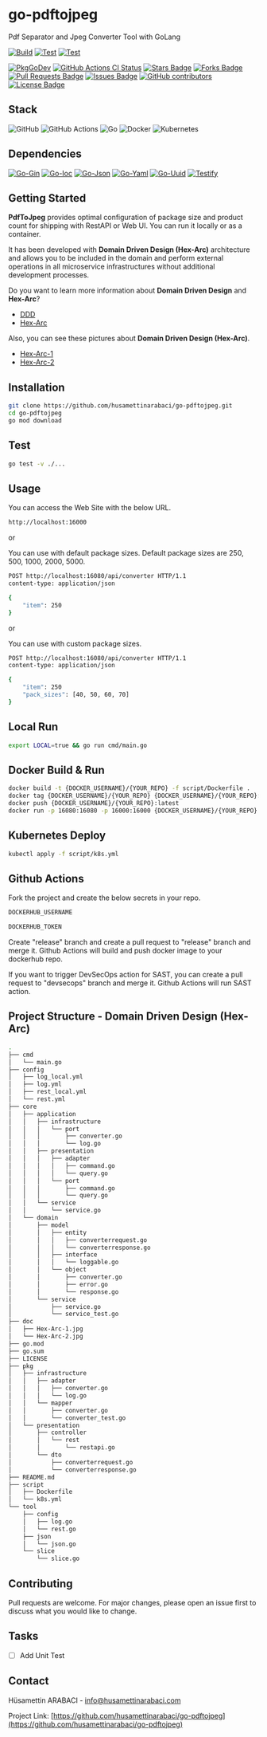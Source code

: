 # go-pdftojpeg
Pdf Separator and Jpeg Converter Tool with GoLang

[![Build](https://github.com/husamettinarabaci/go-pdftojpeg/actions/workflows/build.yml/badge.svg)](https://github.com/husamettinarabaci/go-pdftojpeg/actions/workflows/build.yml)
[![Test](https://github.com/husamettinarabaci/go-pdftojpeg/actions/workflows/test.yml/badge.svg)](https://github.com/husamettinarabaci/go-pdftojpeg/actions/workflows/test.yml)
[![Test](https://github.com/husamettinarabaci/go-pdftojpeg/actions/workflows/sast.yml/badge.svg)](https://github.com/husamettinarabaci/go-pdftojpeg/actions/workflows/sast.yml)

<a href="https://kaos.sh/g/go-badge"><img src="https://gh.kaos.st/godoc.svg" alt="PkgGoDev" /></a>
<a href="https://kaos.sh/w/go-badge/ci"><img src="https://kaos.sh/w/go-badge/ci.svg" alt="GitHub Actions CI Status" /></a>
<a href="https://github.com/husamettinarabaci/go-pdftojpeg/stargazers"><img src="https://img.shields.io/github/stars/husamettinarabaci/go-pdftojpeg" alt="Stars Badge"/></a>
<a href="https://github.com/husamettinarabaci/go-pdftojpeg/network/members"><img src="https://img.shields.io/github/forks/husamettinarabaci/go-pdftojpeg" alt="Forks Badge"/></a>
<a href="https://github.com/husamettinarabaci/go-pdftojpeg/pulls"><img src="https://img.shields.io/github/issues-pr/husamettinarabaci/go-pdftojpeg" alt="Pull Requests Badge"/></a>
<a href="https://github.com/husamettinarabaci/go-pdftojpeg/issues"><img src="https://img.shields.io/github/issues/husamettinarabaci/go-pdftojpeg" alt="Issues Badge"/></a>
<a href="https://github.com/husamettinarabaci/go-pdftojpeg/graphs/contributors"><img alt="GitHub contributors" src="https://img.shields.io/github/contributors/husamettinarabaci/go-pdftojpeg?color=2b9348"></a>
<a href="https://github.com/husamettinarabaci/go-pdftojpeg/blob/master/LICENSE"><img src="https://img.shields.io/github/license/husamettinarabaci/go-pdftojpeg?color=2b9348" alt="License Badge"/></a>

## Stack
![GitHub](https://img.shields.io/badge/github-%23121011.svg?style=for-the-badge&logo=github&logoColor=white)
![GitHub Actions](https://img.shields.io/badge/github%20actions-%232671E5.svg?style=for-the-badge&logo=githubactions&logoColor=white)
![Go](https://img.shields.io/badge/go-%2300ADD8.svg?style=for-the-badge&logo=go&logoColor=white)
![Docker](https://img.shields.io/badge/docker-%230db7ed.svg?style=for-the-badge&logo=docker&logoColor=white)
![Kubernetes](https://img.shields.io/badge/kubernetes-%23326ce5.svg?style=for-the-badge&logo=kubernetes&logoColor=white)

## Dependencies
[![Go-Gin](https://img.shields.io/badge/GoLib-Gin-green.svg)](https://github.com/gin-gonic/gin/)
[![Go-Ioc](https://img.shields.io/badge/GoLib-Ioc-green.svg)](https://github.com/golobby/container/v3/)
[![Go-Json](https://img.shields.io/badge/GoLib-Json-green.svg)](https://github.com/goccy/go-json/)
[![Go-Yaml](https://img.shields.io/badge/GoLib-Yaml-green.svg)](https://gopkg.in/yaml.v3/)
[![Go-Uuid](https://img.shields.io/badge/GoLib-Uuid-green.svg)](https://github.com/google/uuid/)
[![Testify](https://img.shields.io/badge/GoLib-Testify-green.svg)](https://github.com/stretchr/testify/)

## Getting Started
<b>PdfToJpeg</b> provides optimal configuration of package size and product count for shipping with RestAPI or Web UI. You can run it locally or as a container. 


It has been developed with <b>Domain Driven Design (Hex-Arc)</b> architecture and allows you to be included in the domain and perform external operations in all microservice infrastructures without additional development processes. 

Do you want to learn more information about <b>Domain Driven Design</b> and <b>Hex-Arc</b>? 
 - [DDD](https://en.wikipedia.org/wiki/Domain-driven_design)
 - [Hex-Arc](https://en.wikipedia.org/wiki/Hexagonal_architecture_(software))

Also, you can see these pictures about <b>Domain Driven Design (Hex-Arc)</b>. 
 - [Hex-Arc-1](https://github.com/husamettinarabaci/go-pdftojpeg/tree/main/doc/Hex-Arc-1.jpg)
 - [Hex-Arc-2](https://github.com/husamettinarabaci/go-pdftojpeg/tree/main/doc/Hex-Arc-2.jpg)


## Installation
```bash
git clone https://github.com/husamettinarabaci/go-pdftojpeg.git
cd go-pdftojpeg
go mod download
```

## Test
```bash
go test -v ./...
```

## Usage
You can access the Web Site with the below URL.
```bash
http://localhost:16000
```

or

You can use with default package sizes. 
Default package sizes are 250, 500, 1000, 2000, 5000.
```bash
POST http://localhost:16080/api/converter HTTP/1.1
content-type: application/json

{
    "item": 250
}
```

or

You can use with custom package sizes. 
```bash
POST http://localhost:16080/api/converter HTTP/1.1
content-type: application/json

{
    "item": 250
    "pack_sizes": [40, 50, 60, 70]
}
```

## Local Run
```bash
export LOCAL=true && go run cmd/main.go
```

## Docker Build & Run
```bash
docker build -t {DOCKER_USERNAME}/{YOUR_REPO} -f script/Dockerfile .
docker tag {DOCKER_USERNAME}/{YOUR_REPO} {DOCKER_USERNAME}/{YOUR_REPO}:latest
docker push {DOCKER_USERNAME}/{YOUR_REPO}:latest
docker run -p 16080:16080 -p 16000:16000 {DOCKER_USERNAME}/{YOUR_REPO}:latest
```

## Kubernetes Deploy
```bash
kubectl apply -f script/k8s.yml
```

## Github Actions
Fork the project and create the below secrets in your repo.

```bash
DOCKERHUB_USERNAME

DOCKERHUB_TOKEN
```

Create "release" branch and create a pull request to "release" branch and merge it. Github Actions will build and push docker image to your dockerhub repo.

If you want to trigger DevSecOps action for SAST, you can create a pull request to "devsecops" branch and merge it. Github Actions will run SAST action.

## Project Structure - Domain Driven Design (Hex-Arc)
```bash
.
├── cmd
│   └── main.go
├── config
│   ├── log_local.yml
│   ├── log.yml
│   ├── rest_local.yml
│   └── rest.yml
├── core
│   ├── application
│   │   ├── infrastructure
│   │   │   └── port
│   │   │       ├── converter.go
│   │   │       └── log.go
│   │   ├── presentation
│   │   │   ├── adapter
│   │   │   │   ├── command.go
│   │   │   │   └── query.go
│   │   │   └── port
│   │   │       ├── command.go
│   │   │       └── query.go
│   │   └── service
│   │       └── service.go
│   └── domain
│       ├── model
│       │   ├── entity
│       │   │   ├── converterrequest.go
│       │   │   └── converterresponse.go
│       │   ├── interface
│       │   │   └── loggable.go
│       │   └── object
│       │       ├── converter.go
│       │       ├── error.go
│       │       └── response.go
│       └── service
│           ├── service.go
│           └── service_test.go
├── doc
│   ├── Hex-Arc-1.jpg
│   └── Hex-Arc-2.jpg
├── go.mod
├── go.sum
├── LICENSE
├── pkg
│   ├── infrastructure
│   │   ├── adapter
│   │   │   ├── converter.go
│   │   │   └── log.go
│   │   └── mapper
│   │       ├── converter.go
│   │       └── converter_test.go
│   └── presentation
│       ├── controller
│       │   └── rest
│       │       └── restapi.go
│       └── dto
│           ├── converterrequest.go
│           └── converterresponse.go
├── README.md
├── script
│   ├── Dockerfile
│   └── k8s.yml
└── tool
    ├── config
    │   ├── log.go
    │   └── rest.go
    ├── json
    │   └── json.go
    └── slice
        └── slice.go
```

## Contributing
Pull requests are welcome. For major changes, please open an issue first to discuss what you would like to change.

## Tasks
- [ ] Add Unit Test

## Contact

Hüsamettin ARABACI - info@husamettinarabaci.com

Project Link: [https://github.com/husamettinarabaci/go-pdftojpeg](https://github.com/husamettinarabaci/go-pdftojpeg)

